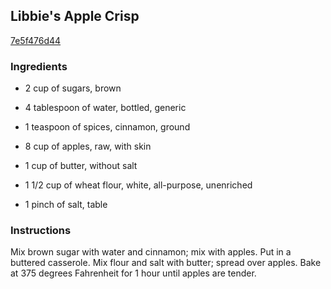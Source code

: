 ## Libbie's Apple Crisp

[7e5f476d44](http://www.food.com/recipe/libbies-apple-crisp-476987)

### Ingredients

 - 2 cup of sugars, brown

 - 4 tablespoon of water, bottled, generic

 - 1 teaspoon of spices, cinnamon, ground

 - 8 cup of apples, raw, with skin

 - 1 cup of butter, without salt

 - 1 1/2 cup of wheat flour, white, all-purpose, unenriched

 - 1 pinch of salt, table

### Instructions

Mix brown sugar with water and cinnamon; mix with apples. Put in a buttered casserole. Mix flour and salt with butter; spread over apples. Bake at 375 degrees Fahrenheit for 1 hour until apples are tender.